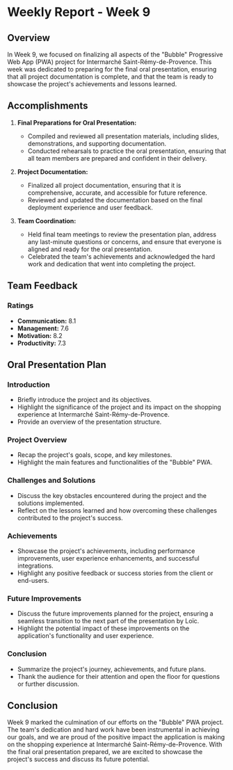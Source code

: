 # Weekly Report - Week 9

## Overview

In Week 9, we focused on finalizing all aspects of the "Bubble" Progressive Web App (PWA) project for Intermarché Saint-Rémy-de-Provence. This week was dedicated to preparing for the final oral presentation, ensuring that all project documentation is complete, and that the team is ready to showcase the project's achievements and lessons learned.

## Accomplishments

1. **Final Preparations for Oral Presentation:**
   - Compiled and reviewed all presentation materials, including slides, demonstrations, and supporting documentation.
   - Conducted rehearsals to practice the oral presentation, ensuring that all team members are prepared and confident in their delivery.

2. **Project Documentation:**
   - Finalized all project documentation, ensuring that it is comprehensive, accurate, and accessible for future reference.
   - Reviewed and updated the documentation based on the final deployment experience and user feedback.

3. **Team Coordination:**
   - Held final team meetings to review the presentation plan, address any last-minute questions or concerns, and ensure that everyone is aligned and ready for the oral presentation.
   - Celebrated the team's achievements and acknowledged the hard work and dedication that went into completing the project.

## Team Feedback

### Ratings

- **Communication:** 8.1
- **Management:** 7.6
- **Motivation:** 8.2
- **Productivity:** 7.3

## Oral Presentation Plan

### Introduction
- Briefly introduce the project and its objectives.
- Highlight the significance of the project and its impact on the shopping experience at Intermarché Saint-Rémy-de-Provence.
- Provide an overview of the presentation structure.

### Project Overview
- Recap the project's goals, scope, and key milestones.
- Highlight the main features and functionalities of the "Bubble" PWA.

### Challenges and Solutions
- Discuss the key obstacles encountered during the project and the solutions implemented.
- Reflect on the lessons learned and how overcoming these challenges contributed to the project's success.

### Achievements
- Showcase the project's achievements, including performance improvements, user experience enhancements, and successful integrations.
- Highlight any positive feedback or success stories from the client or end-users.

### Future Improvements
- Discuss the future improvements planned for the project, ensuring a seamless transition to the next part of the presentation by Loïc.
- Highlight the potential impact of these improvements on the application's functionality and user experience.

### Conclusion
- Summarize the project's journey, achievements, and future plans.
- Thank the audience for their attention and open the floor for questions or further discussion.

## Conclusion

Week 9 marked the culmination of our efforts on the "Bubble" PWA project. The team's dedication and hard work have been instrumental in achieving our goals, and we are proud of the positive impact the application is making on the shopping experience at Intermarché Saint-Rémy-de-Provence. With the final oral presentation prepared, we are excited to showcase the project's success and discuss its future potential.
